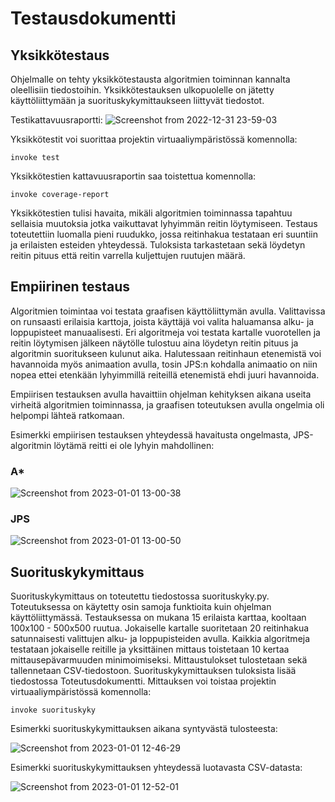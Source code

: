 # Testausdokumentti

## Yksikkötestaus

Ohjelmalle on tehty yksikkötestausta algoritmien toiminnan kannalta oleellisiin tiedostoihin. Yksikkötestauksen ulkopuolelle on jätetty käyttöliittymään ja suorituskykymittaukseen liittyvät tiedostot. 

Testikattavuusraportti:
![Screenshot from 2022-12-31 23-59-03](https://user-images.githubusercontent.com/96269683/210156360-efa144bf-f2e1-49ca-bf8f-c3b4ed11a252.png)

Yksikkötestit voi suorittaa projektin virtuaaliympäristössä komennolla:

``` invoke test ```

Yksikkötestien kattavuusraportin saa toistettua komennolla:

``` invoke coverage-report ```

Yksikkötestien tulisi havaita, mikäli algoritmien toiminnassa tapahtuu sellaisia muutoksia jotka vaikuttavat lyhyimmän reitin löytymiseen. Testaus toteutettiin luomalla pieni ruudukko, jossa reitinhakua testataan eri suuntiin ja erilaisten esteiden yhteydessä. Tuloksista tarkastetaan sekä löydetyn reitin pituus että reitin varrella kuljettujen ruutujen määrä.

## Empiirinen testaus

Algoritmien toimintaa voi testata graafisen käyttöliittymän avulla. Valittavissa on runsaasti erilaisia karttoja, joista käyttäjä voi valita haluamansa alku- ja loppupisteet manuaalisesti. Eri algoritmeja voi testata kartalle vuorotellen ja reitin löytymisen jälkeen näytölle tulostuu aina löydetyn reitin pituus ja algoritmin suoritukseen kulunut aika. Halutessaan reitinhaun etenemistä voi havannoida myös animaation avulla, tosin JPS:n kohdalla animaatio on niin nopea ettei etenkään lyhyimmillä reiteillä etenemistä ehdi juuri havannoida.

Empiirisen testauksen avulla havaittiin ohjelman kehityksen aikana useita virheitä algoritmien toiminnassa, ja graafisen toteutuksen avulla ongelmia oli helpompi lähteä ratkomaan. 

Esimerkki empiirisen testauksen yhteydessä havaitusta ongelmasta, JPS-algoritmin löytämä reitti ei ole lyhyin mahdollinen:

### A*
![Screenshot from 2023-01-01 13-00-38](https://user-images.githubusercontent.com/96269683/210168411-4f397ce8-23c8-4177-acc2-f2f0d5c523f8.png)

### JPS
![Screenshot from 2023-01-01 13-00-50](https://user-images.githubusercontent.com/96269683/210168422-1f354bae-1abc-4b1a-805e-6446ed7ddcb1.png)

## Suorituskykymittaus

Suorituskykymittaus on toteutettu tiedostossa suorituskyky.py. Toteutuksessa on käytetty osin samoja funktioita kuin ohjelman käyttöliittymässä. Testauksessa on mukana 15 erilaista karttaa, kooltaan 100x100 - 500x500 ruutua. Jokaiselle kartalle suoritetaan 20 reitinhakua satunnaisesti valittujen alku- ja loppupisteiden avulla. Kaikkia algoritmeja testataan jokaiselle reitille ja yksittäinen mittaus toistetaan 10 kertaa mittausepävarmuuden minimoimiseksi. Mittaustulokset tulostetaan sekä tallennetaan CSV-tiedostoon. Suorituskykymittauksen tuloksista lisää tiedostossa Toteutusdokumentti. Mittauksen voi toistaa projektin virtuaaliympäristössä komennolla:

``` invoke suorituskyky ```

Esimerkki suorituskykymittauksen aikana syntyvästä tulosteesta:

![Screenshot from 2023-01-01 12-46-29](https://user-images.githubusercontent.com/96269683/210168039-467de401-5d25-47a7-b5b4-ec023a151cc9.png)

Esimerkki suorituskykymittauksen yhteydessä luotavasta CSV-datasta:

![Screenshot from 2023-01-01 12-52-01](https://user-images.githubusercontent.com/96269683/210168172-f2d0388b-fcfb-4555-bfbe-1b06230e1d47.png)

